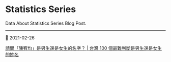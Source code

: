 # Statistics Series

Data About Statistics Series Blog Post.

---

📅 2021-02-26 

[請問「陳宥均」是男生還是女生的名字？ | 台灣 100 個最難判斷是男生還是女生的姓名](https://sdwh.dev/posts/2021/06/Statistics-Series-Taiwan-Name-Male-Or-Female/)




